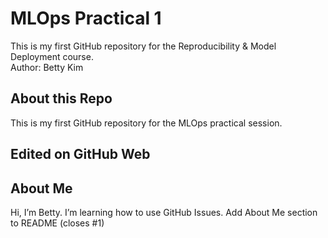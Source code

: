 # MLOps Practical 1
This is my first GitHub repository for the Reproducibility & Model Deployment course.  
Author: Betty Kim
## About this Repo
This is my first GitHub repository for the MLOps practical session.
## Edited on GitHub Web
## About Me
Hi, I’m Betty.
I’m learning how to use GitHub Issues.
Add About Me section to README (closes #1)